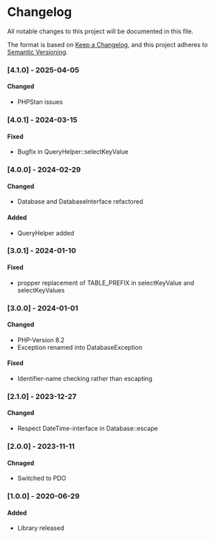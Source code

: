 # Changelog
All notable changes to this project will be documented in this file.

The format is based on [Keep a Changelog](https://keepachangelog.com/en/1.0.0/),
and this project adheres to [Semantic Versioning](https://semver.org/spec/v2.0.0.html).

### [4.1.0] - 2025-04-05
#### Changed
- PHPStan issues

### [4.0.1] - 2024-03-15
#### Fixed
- Bugfix in QueryHelper::selectKeyValue

### [4.0.0] - 2024-02-29
#### Changed
- Database and DatabaseInterface refactored

#### Added
- QueryHelper added

### [3.0.1] - 2024-01-10
#### Fixed
- propper replacement of TABLE_PREFIX in selectKeyValue and selectKeyValues 

### [3.0.0] - 2024-01-01
#### Changed
- PHP-Version 8.2
- Exception renamed into DatabaseException

#### Fixed
- Identifier-name checking rather than escapting

### [2.1.0] - 2023-12-27
#### Changed
- Respect DateTime-interface in Database::escape

### [2.0.0] - 2023-11-11
#### Chnaged
- Switched to PDO

### [1.0.0] - 2020-06-29
#### Added
- Library released
